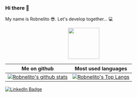 ### Hi there 👋
My name is Robnelito 😎.
Let's develop together... 💻
<div id="header" align="center">
  <img src="https://media.giphy.com/media/M9gbBd9nbDrOTu1Mqx/giphy.gif" width="100"/>
</div>

Me on github                                                                                                                                    | Most used languages |
----------------------------------------------------------------------------------------------------------------------------------------------- | --------------------------- |
[![Robnelito's github stats](https://github-readme-stats.vercel.app/api?username=Robnelito&show_icons=true&theme=dark)](https://github.com/Robnelito) | [![Robnelito's Top Langs](https://github-readme-stats.vercel.app/api/top-langs/?username=Robnelito&show_icons=true&layout=compact&hide=css,html)](https://github.com/Robnelito)


<div id="badges">
  <a href="www.linkedin.com/in/robnelitochristiano" target="blank">
    <img src="https://img.shields.io/badge/LinkedIn-blue?style=for-the-badge&logo=linkedin&logoColor=white" alt="LinkedIn Badge"/>
  </a>
</div>

<!--
**Robnelito/Robnelito** is a ✨ _special_ ✨ repository because its `README.md` (this file) appears on your GitHub profile.

Here are some ideas to get you started:

- 🔭 I’m currently working on ...
- 🌱 I’m currently learning ...
- 👯 I’m looking to collaborate on ...
- 🤔 I’m looking for help with ...
- 💬 Ask me about ...
- 📫 How to reach me: ...
- 😄 Pronouns: ...
- ⚡ Fun fact: ...
-->
